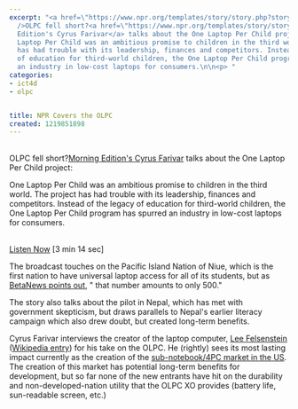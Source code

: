 ```yaml
---
excerpt: "<a href=\"https://www.npr.org/templates/story/story.php?storyId=94011852\"></a><br
  />OLPC fell short?<a href=\"https://www.npr.org/templates/story/story.php?storyId=94011852\">Morning
  Edition's Cyrus Farivar</a> talks about the One Laptop Per Child project:\n\n One
  Laptop Per Child was an ambitious promise to children in the third world. The project
  has had trouble with its leadership, finances and competitors. Instead of the legacy
  of education for third-world children, the One Laptop Per Child program has spurred
  an industry in low-cost laptops for consumers.\n\n<p> "
categories:
- ict4d
- olpc


title: NPR Covers the OLPC
created: 1219851898
---
```

<a href="https://www.npr.org/templates/story/story.php?storyId=94011852"></a><br />OLPC fell short?<a href="https://www.npr.org/templates/story/story.php?storyId=94011852">Morning Edition's Cyrus Farivar</a> talks about the One Laptop Per Child project:

 One Laptop Per Child was an ambitious promise to children in the third world. The project has had trouble with its leadership, finances and competitors. Instead of the legacy of education for third-world children, the One Laptop Per Child program has spurred an industry in low-cost laptops for consumers.

<p> <br />
<a href="NPR.Player.openPlayer(94011852, 94011816, null, NPR.Player.Action.PLAY_NOW, NPR.Player.Type.STORY, '0')" class="listen">Listen Now</a> [3 min 14 sec]</p>

<p>The broadcast touches on the Pacific Island Nation of Niue, which is the first nation to have universal laptop access for all of its students, but as <a href="https://www.betanews.com/article/OLPC_laptops_now_blanket_the_Pacific_nation_of_Niue/1219443165<br />
">BetaNews points out</a>, " that number amounts to only 500."</p>

<p>The story also talks about the pilot in Nepal, which has met with government skepticism, but draws parallels to Nepal's earlier literacy campaign which also drew doubt, but created long-term benefits.</p>

<p>Cyrus Farivar interviews the creator of the laptop computer, <a href="https://www.fonlyinstitute.com/company/staff.php#lf">Lee Felsenstein</a> (<a href="https://en.wikipedia.org/wiki/Lee_Felsenstein">Wikipedia entry</a>) for his take on the OLPC.  He (rightly) sees its most lasting impact currently as the creation of the <a href="https://www.olpcnews.com/sales_talk/competition/rise_of_4p_computing_solutions.html<br />
">sub-notebook/4PC market in the US</a>.  The creation of this market has potential long-term benefits for development, but so far none of the new entrants have hit on the durability and non-developed-nation utility that the OLPC XO provides (battery life, sun-readable screen, etc.)</p>

<p><br />
</p>
